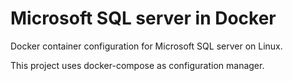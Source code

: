# Microsoft SQL server in Docker
Docker container configuration for Microsoft SQL server on Linux.

This project uses docker-compose as configuration manager.


